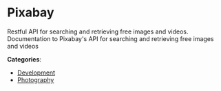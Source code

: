 # Pixabay


Restful API for searching and retrieving free images and videos. Documentation to Pixabay's API for searching and retrieving free images and videos



**Categories**:
- [Development](https://github.com/apis-list/apis-list#development)
- [Photography](https://github.com/apis-list/apis-list#photography)





